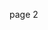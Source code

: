 page 2<grouped-questions source="labguidepage002C0ZxacMu" />
<grouped-questions source="labguidepage002O9uuKG4z" />

